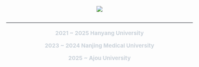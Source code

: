<div align= "center">
    <img src="https://capsule-render.vercel.app/api?type=rect&color=000000&height=240&text=猫咪好可爱&animation=&fontColor=ffffff&fontSize=70" />
    </div>
    <div align= "center"> 
    <h2 style="border-bottom: 1px solid #21262d; color: #c9d1d9;">  </h2>  
    <div style="font-weight: 700; font-size: 15px; text-align: center; color: #c9d1d9;"> 2021 ~ 2025 Hanyang University </p></li>2023 ~ 2024 Nanjing Medical University </p></li>2025 ~ Ajou University </div> 
    </div>
    
